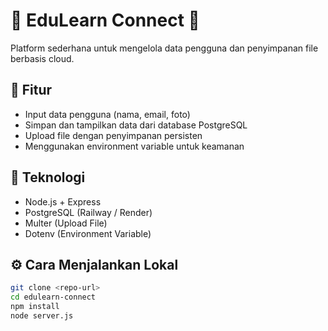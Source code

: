 # 🧱 EduLearn Connect 💬
Platform sederhana untuk mengelola data pengguna dan penyimpanan file berbasis cloud.

## 🚀 Fitur
- Input data pengguna (nama, email, foto)
- Simpan dan tampilkan data dari database PostgreSQL
- Upload file dengan penyimpanan persisten
- Menggunakan environment variable untuk keamanan

## 🧩 Teknologi
- Node.js + Express
- PostgreSQL (Railway / Render)
- Multer (Upload File)
- Dotenv (Environment Variable)

## ⚙️ Cara Menjalankan Lokal
```bash
git clone <repo-url>
cd edulearn-connect
npm install
node server.js
